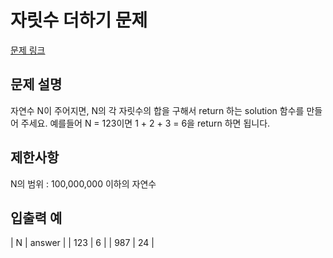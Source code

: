 # 자릿수 더하기 문제

[문제 링크](https://programmers.co.kr/learn/courses/30/lessons/12931)

## 문제 설명

자연수 N이 주어지면, N의 각 자릿수의 합을 구해서 return 하는 solution 함수를 만들어 주세요.
예를들어 N = 123이면 1 + 2 + 3 = 6을 return 하면 됩니다.

## 제한사항

N의 범위 : 100,000,000 이하의 자연수

## 입출력 예

| N   | answer |
| 123 | 6      |
| 987 | 24     |
